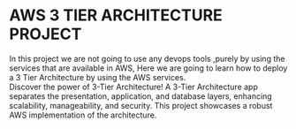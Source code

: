 # AWS 3 TIER ARCHITECTURE PROJECT  
In this project we are not going to use any devops tools ,purely by using the
services that are available in AWS, Here we are going to learn how to deploy 
a 3 Tier Architecture by using the AWS services.  
Discover the power of 3-Tier Architecture!
A 3-Tier Architecture app separates the presentation, application, and database layers, 
enhancing scalability, manageability, and security. 
This project showcases a robust AWS implementation of the architecture.
